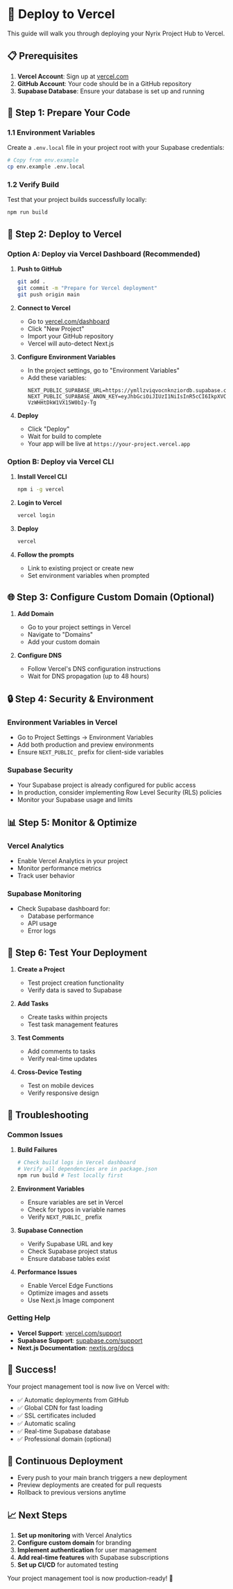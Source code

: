 # 🚀 Deploy to Vercel

This guide will walk you through deploying your Nyrix Project Hub to Vercel.

## 📋 Prerequisites

1. **Vercel Account**: Sign up at [vercel.com](https://vercel.com)
2. **GitHub Account**: Your code should be in a GitHub repository
3. **Supabase Database**: Ensure your database is set up and running

## 🔧 Step 1: Prepare Your Code

### 1.1 Environment Variables
Create a `.env.local` file in your project root with your Supabase credentials:

```bash
# Copy from env.example
cp env.example .env.local
```

### 1.2 Verify Build
Test that your project builds successfully locally:

```bash
npm run build
```

## 🚀 Step 2: Deploy to Vercel

### Option A: Deploy via Vercel Dashboard (Recommended)

1. **Push to GitHub**
   ```bash
   git add .
   git commit -m "Prepare for Vercel deployment"
   git push origin main
   ```

2. **Connect to Vercel**
   - Go to [vercel.com/dashboard](https://vercel.com/dashboard)
   - Click "New Project"
   - Import your GitHub repository
   - Vercel will auto-detect Next.js

3. **Configure Environment Variables**
   - In the project settings, go to "Environment Variables"
   - Add these variables:
     ```
     NEXT_PUBLIC_SUPABASE_URL=https://ymllzviqvocnknziordb.supabase.co
     NEXT_PUBLIC_SUPABASE_ANON_KEY=eyJhbGciOiJIUzI1NiIsInR5cCI6IkpXVCJ9.eyJpc3MiOiJzdXBhYmFzZSIsInJlZiI6InltbGx6dmlxdm9jbmtuemlvcmRiIiwicm9sZSI6ImFub24iLCJpYXQiOjE3NTU3MDYzMzcsImV4cCI6MjA3MTI4MjMzN30.fWVgkwgqSVsJpRraDuiu-VzWHHtDkW1VX15W0bIy-Tg
     ```

4. **Deploy**
   - Click "Deploy"
   - Wait for build to complete
   - Your app will be live at `https://your-project.vercel.app`

### Option B: Deploy via Vercel CLI

1. **Install Vercel CLI**
   ```bash
   npm i -g vercel
   ```

2. **Login to Vercel**
   ```bash
   vercel login
   ```

3. **Deploy**
   ```bash
   vercel
   ```

4. **Follow the prompts**
   - Link to existing project or create new
   - Set environment variables when prompted

## 🌐 Step 3: Configure Custom Domain (Optional)

1. **Add Domain**
   - Go to your project settings in Vercel
   - Navigate to "Domains"
   - Add your custom domain

2. **Configure DNS**
   - Follow Vercel's DNS configuration instructions
   - Wait for DNS propagation (up to 48 hours)

## 🔒 Step 4: Security & Environment

### Environment Variables in Vercel
- Go to Project Settings → Environment Variables
- Add both production and preview environments
- Ensure `NEXT_PUBLIC_` prefix for client-side variables

### Supabase Security
- Your Supabase project is already configured for public access
- In production, consider implementing Row Level Security (RLS) policies
- Monitor your Supabase usage and limits

## 📊 Step 5: Monitor & Optimize

### Vercel Analytics
- Enable Vercel Analytics in your project
- Monitor performance metrics
- Track user behavior

### Supabase Monitoring
- Check Supabase dashboard for:
  - Database performance
  - API usage
  - Error logs

## 🧪 Step 6: Test Your Deployment

1. **Create a Project**
   - Test project creation functionality
   - Verify data is saved to Supabase

2. **Add Tasks**
   - Create tasks within projects
   - Test task management features

3. **Test Comments**
   - Add comments to tasks
   - Verify real-time updates

4. **Cross-Device Testing**
   - Test on mobile devices
   - Verify responsive design

## 🔧 Troubleshooting

### Common Issues

1. **Build Failures**
   ```bash
   # Check build logs in Vercel dashboard
   # Verify all dependencies are in package.json
   npm run build # Test locally first
   ```

2. **Environment Variables**
   - Ensure variables are set in Vercel
   - Check for typos in variable names
   - Verify `NEXT_PUBLIC_` prefix

3. **Supabase Connection**
   - Verify Supabase URL and key
   - Check Supabase project status
   - Ensure database tables exist

4. **Performance Issues**
   - Enable Vercel Edge Functions
   - Optimize images and assets
   - Use Next.js Image component

### Getting Help

- **Vercel Support**: [vercel.com/support](https://vercel.com/support)
- **Supabase Support**: [supabase.com/support](https://supabase.com/support)
- **Next.js Documentation**: [nextjs.org/docs](https://nextjs.org/docs)

## 🎉 Success!

Your project management tool is now live on Vercel with:
- ✅ Automatic deployments from GitHub
- ✅ Global CDN for fast loading
- ✅ SSL certificates included
- ✅ Automatic scaling
- ✅ Real-time Supabase database
- ✅ Professional domain (optional)

## 🔄 Continuous Deployment

- Every push to your main branch triggers a new deployment
- Preview deployments are created for pull requests
- Rollback to previous versions anytime

## 📈 Next Steps

1. **Set up monitoring** with Vercel Analytics
2. **Configure custom domain** for branding
3. **Implement authentication** for user management
4. **Add real-time features** with Supabase subscriptions
5. **Set up CI/CD** for automated testing

Your project management tool is now production-ready! 🚀
